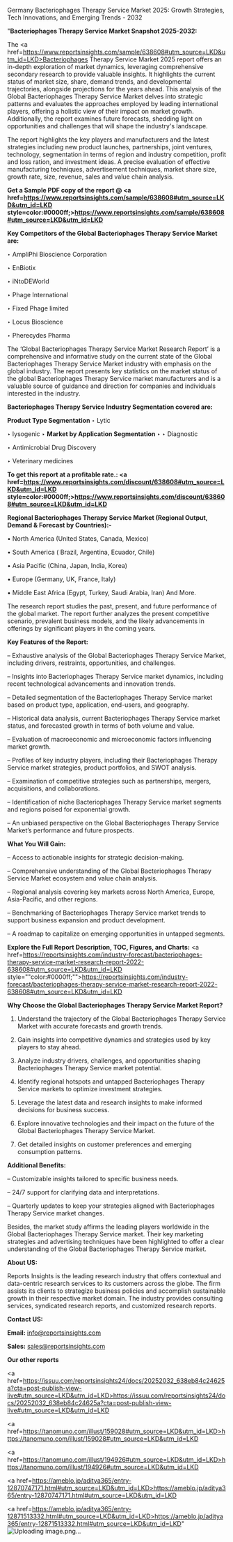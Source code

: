 Germany Bacteriophages Therapy Service Market 2025: Growth Strategies, Tech Innovations, and Emerging Trends - 2032

"<strong>Bacteriophages Therapy Service Market Snapshot 2025-2032:</strong>

The <a href=https://www.reportsinsights.com/sample/638608#utm_source=LKD&utm_id=LKD>Bacteriophages Therapy Service Market</a> 2025 report offers an in-depth exploration of market dynamics, leveraging comprehensive secondary research to provide valuable insights. It highlights the current status of market size, share, demand trends, and developmental trajectories, alongside projections for the years ahead. This analysis of the Global Bacteriophages Therapy Service Market delves into strategic patterns and evaluates the approaches employed by leading international players, offering a holistic view of their impact on market growth. Additionally, the report examines future forecasts, shedding light on opportunities and challenges that will shape the industry's landscape.

The report highlights the key players and manufacturers and the latest strategies including new product launches, partnerships, joint ventures, technology, segmentation in terms of region and industry competition, profit and loss ration, and investment ideas. A precise evaluation of effective manufacturing techniques, advertisement techniques, market share size, growth rate, size, revenue, sales and value chain analysis.

<strong>Get a Sample PDF copy of the report @ <a href=https://www.reportsinsights.com/sample/638608#utm_source=LKD&utm_id=LKD style=color:#0000ff;>https://www.reportsinsights.com/sample/638608#utm_source=LKD&utm_id=LKD</a></strong>

<strong>Key Competitors of the Global Bacteriophages Therapy Service Market are:</strong>

‣ AmpliPhi Bioscience Corporation

‣ EnBiotix

‣ iNtoDEWorld

‣ Phage International

‣ Fixed Phage limited

‣ Locus Bioscience

‣ Pherecydes Pharma

The ‘Global Bacteriophages Therapy Service Market Research Report’ is a comprehensive and informative study on the current state of the Global Bacteriophages Therapy Service Market industry with emphasis on the global industry. The report presents key statistics on the market status of the global Bacteriophages Therapy Service market manufacturers and is a valuable source of guidance and direction for companies and individuals interested in the industry.

<strong>Bacteriophages Therapy Service Industry Segmentation covered are:</strong>

<strong>Product Type Segmentation</strong>
‣
Lytic

‣ lysogenic
‣ 
<strong>Market by Application Segmentation</strong>
‣
‣  Diagnostic

‣ Antimicrobial Drug Discovery

‣ Veterinary medicines

<strong>To get this report at a profitable rate.: <a href=https://www.reportsinsights.com/discount/638608#utm_source=LKD&utm_id=LKD style=color:#0000ff;>https://www.reportsinsights.com/discount/638608#utm_source=LKD&utm_id=LKD</a></strong>

<strong>Regional Bacteriophages Therapy Service Market (Regional Output, Demand &amp; Forecast by Countries):-</strong>

• North America (United States, Canada, Mexico)

• South America ( Brazil, Argentina, Ecuador, Chile)

• Asia Pacific (China, Japan, India, Korea)

• Europe (Germany, UK, France, Italy)

• Middle East Africa (Egypt, Turkey, Saudi Arabia, Iran) And More.

The research report studies the past, present, and future performance of the global market. The report further analyzes the present competitive scenario, prevalent business models, and the likely advancements in offerings by significant players in the coming years.

<strong>Key Features of the Report:</strong>

– Exhaustive analysis of the Global Bacteriophages Therapy Service Market, including drivers, restraints, opportunities, and challenges.

– Insights into Bacteriophages Therapy Service market dynamics, including recent technological advancements and innovation trends.

– Detailed segmentation of the Bacteriophages Therapy Service market based on product type, application, end-users, and geography.

– Historical data analysis, current Bacteriophages Therapy Service market status, and forecasted growth in terms of both volume and value.

– Evaluation of macroeconomic and microeconomic factors influencing market growth.

– Profiles of key industry players, including their Bacteriophages Therapy Service market strategies, product portfolios, and SWOT analysis.

– Examination of competitive strategies such as partnerships, mergers, acquisitions, and collaborations.

– Identification of niche Bacteriophages Therapy Service market segments and regions poised for exponential growth.

– An unbiased perspective on the Global Bacteriophages Therapy Service Market’s performance and future prospects.

<strong>What You Will Gain:</strong>

– Access to actionable insights for strategic decision-making.

– Comprehensive understanding of the Global Bacteriophages Therapy Service Market ecosystem and value chain analysis.

– Regional analysis covering key markets across North America, Europe, Asia-Pacific, and other regions.

– Benchmarking of Bacteriophages Therapy Service market trends to support business expansion and product development.

– A roadmap to capitalize on emerging opportunities in untapped segments.

<strong>Explore the Full Report Description, TOC, Figures, and Charts:</strong>
<a href=https://reportsinsights.com/industry-forecast/bacteriophages-therapy-service-market-research-report-2022-638608#utm_source=LKD&utm_id=LKD style=""color:#0000ff;"">https://reportsinsights.com/industry-forecast/bacteriophages-therapy-service-market-research-report-2022-638608#utm_source=LKD&utm_id=LKD</a>

<strong>Why Choose the Global Bacteriophages Therapy Service Market Report?</strong>

1. Understand the trajectory of the Global Bacteriophages Therapy Service Market with accurate forecasts and growth trends.

2. Gain insights into competitive dynamics and strategies used by key players to stay ahead.

3. Analyze industry drivers, challenges, and opportunities shaping Bacteriophages Therapy Service market potential.

4. Identify regional hotspots and untapped Bacteriophages Therapy Service markets to optimize investment strategies.

5. Leverage the latest data and research insights to make informed decisions for business success.

6. Explore innovative technologies and their impact on the future of the Global Bacteriophages Therapy Service Market.

7. Get detailed insights on customer preferences and emerging consumption patterns.

<strong>Additional Benefits:</strong>

– Customizable insights tailored to specific business needs.

– 24/7 support for clarifying data and interpretations.

– Quarterly updates to keep your strategies aligned with Bacteriophages Therapy Service market changes.

Besides, the market study affirms the leading players worldwide in the Global Bacteriophages Therapy Service market. Their key marketing strategies and advertising techniques have been highlighted to offer a clear understanding of the Global Bacteriophages Therapy Service market.

<strong><strong>About US</strong>:</strong>

Reports Insights is the leading research industry that offers contextual and data-centric research services to its customers across the globe. The firm assists its clients to strategize business policies and accomplish sustainable growth in their respective market domain. The industry provides consulting services, syndicated research reports, and customized research reports.

<strong>Contact US:</strong>

<p class=><b>Email:</b> <a href=mailto:info@reportsinsights.com>info@reportsinsights.com</a></p>
<p class=><b>Sales:</b> <a href=mailto:sales@reportsinsights.com>sales@reportsinsights.com</a></p>

<strong>Our other reports</strong>

<a href=https://issuu.com/reportsinsights24/docs/20252032_638eb84c24625a?cta=post-publish-view-live#utm_source=LKD&utm_id=LKD>https://issuu.com/reportsinsights24/docs/20252032_638eb84c24625a?cta=post-publish-view-live#utm_source=LKD&utm_id=LKD</a>

<a href=https://tanomuno.com/illust/159028#utm_source=LKD&utm_id=LKD>https://tanomuno.com/illust/159028#utm_source=LKD&utm_id=LKD</a>

<a href=https://tanomuno.com/illust/194926#utm_source=LKD&utm_id=LKD>https://tanomuno.com/illust/194926#utm_source=LKD&utm_id=LKD</a>

<a href=https://ameblo.jp/aditya365/entry-12870747171.html#utm_source=LKD&utm_id=LKD>https://ameblo.jp/aditya365/entry-12870747171.html#utm_source=LKD&utm_id=LKD</a>

<a href=https://ameblo.jp/aditya365/entry-12871513332.html#utm_source=LKD&utm_id=LKD>https://ameblo.jp/aditya365/entry-12871513332.html#utm_source=LKD&utm_id=LKD</a>"
![Uploading image.png…]()
